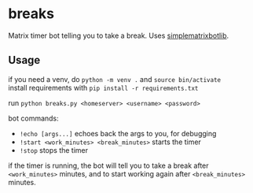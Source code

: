 # breaks
Matrix timer bot telling you to take a break. Uses [simplematrixbotlib](https://github.com/i10b/simplematrixbotlib).
## Usage
if you need a venv, do `python -m venv .` and `source bin/activate`  
install requirements with `pip install -r requirements.txt`          

run `python breaks.py <homeserver> <username> <password>`              

bot commands:
- `!echo [args...]` echoes back the args to you, for debugging 
- `!start <work_minutes> <break_minutes>` starts the timer
- `!stop` stops the timer
  
if the timer is running, the bot will tell you to take a break after `<work_minutes>` minutes, and to start working again after `<break_minutes>` minutes.
